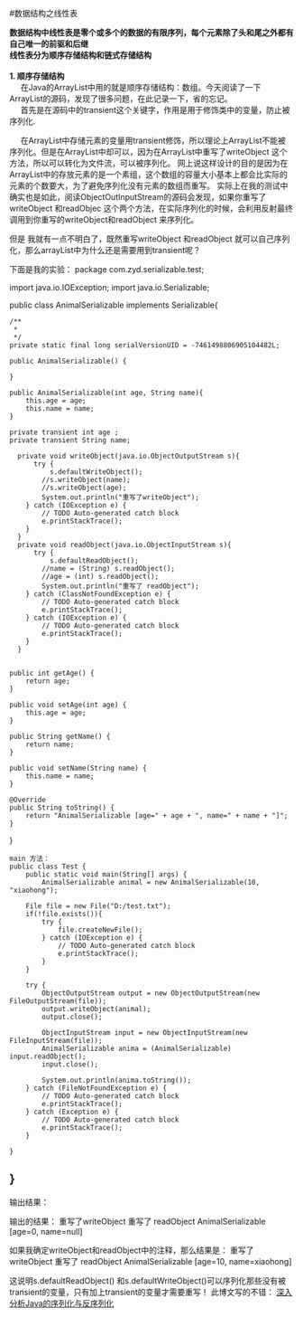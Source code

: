 #数据结构之线性表

**数据结构中线性表是零个或多个的数据的有限序列，每个元素除了头和尾之外都有自己唯一的前驱和后继<br> 线性表分为顺序存储结构和链式存储结构<br><br>**
**1. 顺序存储结构<br>**
 &nbsp; &nbsp;&nbsp;&nbsp;在Java的ArrayList中用的就是顺序存储结构：数组。今天阅读了一下ArrayList的源码，发现了很多问题，在此记录一下，省的忘记。
<br>&nbsp; &nbsp;&nbsp;&nbsp;首先是在源码中的transient这个关键字，作用是用于修饰类中的变量，防止被序列化.<br>

&nbsp; &nbsp;&nbsp;&nbsp;在ArrayList中存储元素的变量用transient修饰，所以理论上ArrayList不能被序列化。但是在ArrayList中却可以，因为在ArrayList中重写了writeObject 这个方法，所以可以转化为文件流，可以被序列化。
网上说这样设计的目的是因为在ArrayList中的存放元素的是一个素组，这个数组的容量大小基本上都会比实际的元素的个数要大，为了避免序列化没有元素的数组而重写。
实际上在我的测试中确实也是如此，阅读ObjectOutInputStream的源码会发现，如果你重写了writeObject 和readObjec 这个两个方法，在实际序列化的时候，会利用反射最终调用到你重写的writeObject和readObject 来序列化。


但是 我就有一点不明白了，既然重写writeObject 和readObject 就可以自己序列化，那么arrayList中为什么还是需要用到transient呢？

下面是我的实验：
    package com.zyd.serializable.test;

import java.io.IOException;
import java.io.Serializable;

public class AnimalSerializable implements Serializable{

	/**
	 * 
	 */
	private static final long serialVersionUID = -7461498806905104482L;
	
	public AnimalSerializable() {
		
	}
	
    public AnimalSerializable(int age, String name){
    	this.age = age;
    	this.name = name;
    }
    
	private transient int age ;
	private transient String name;
	
	  private void writeObject(java.io.ObjectOutputStream s){
		  try {
			  s.defaultWriteObject();
			//s.writeObject(name);
			//s.writeObject(age);
			System.out.println("重写了writeObject");
		} catch (IOException e) {
			// TODO Auto-generated catch block
			e.printStackTrace();
		}
	  }
	  private void readObject(java.io.ObjectInputStream s){
		  try {
			  s.defaultReadObject();
			//name = (String) s.readObject();
			//age = (int) s.readObject();
			System.out.println("重写了 readObject");
		} catch (ClassNotFoundException e) {
			// TODO Auto-generated catch block
			e.printStackTrace();
		} catch (IOException e) {
			// TODO Auto-generated catch block
			e.printStackTrace();
		}
	  }
	  
	  
	public int getAge() {
		return age;
	}

	public void setAge(int age) {
		this.age = age;
	}

	public String getName() {
		return name;
	}

	public void setName(String name) {
		this.name = name;
	}

	@Override
	public String toString() {
		return "AnimalSerializable [age=" + age + ", name=" + name + "]";
	}

}

    main 方法：
    public class Test {
    	public static void main(String[] args) {
    		AnimalSerializable animal = new AnimalSerializable(10, "xiaohong");
		
		File file = new File("D:/test.txt");
		if(!file.exists()){
			try {
				file.createNewFile();
			} catch (IOException e) {
				// TODO Auto-generated catch block
				e.printStackTrace();
			}
		}
		
		try {
			ObjectOutputStream output = new ObjectOutputStream(new FileOutputStream(file));
			output.writeObject(animal);
			output.close();
			
			ObjectInputStream input = new ObjectInputStream(new FileInputStream(file));
			AnimalSerializable anima = (AnimalSerializable) input.readObject();
			input.close();
			
			System.out.println(anima.toString());
		} catch (FileNotFoundException e) {
			// TODO Auto-generated catch block
			e.printStackTrace();
		} catch (Exception e) {
			// TODO Auto-generated catch block
			e.printStackTrace();
		}
		
	}
}
--
输出结果：


输出的结果：
重写了writeObject
重写了 readObject
AnimalSerializable [age=0, name=null]

如果我确定writeObject和readObject中的注释，那么结果是：
重写了writeObject
重写了 readObject
AnimalSerializable [age=10, name=xiaohong]

这说明s.defaultReadObject() 和s.defaultWriteObject()可以序列化那些没有被transient的变量，只有加上transient的变量才需要重写！
此博文写的不错：
[深入分析Java的序列化与反序列化](http://www.hollischuang.com/archives/1140 "深入分析Java的序列化与反序列化")
   